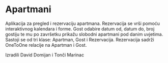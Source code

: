 # Apartmani
Aplikacija za pregled i rezervaciju apartmana. Rezervacija se vrši pomoću interaktivnog kalendara i forme. Gost odabire datum od, datum do, broj gostiju te mu po završetku prikažu slobodni apartmani pod danim uvjetima. Sastoji se od tri klase: Apartman, Gost i Rezervacija. Rezervacija sadrži OneToOne relacije na Apartman i Gost.

Izradili David Domijan i Tonči Marinac
